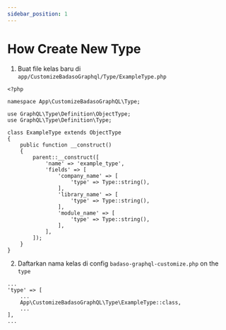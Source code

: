 ```yaml
---
sidebar_position: 1
---
```


# How Create New Type

1. Buat file kelas baru di `app/CustomizeBadasoGraphql/Type/ExampleType.php`
```
<?php

namespace App\CustomizeBadasoGraphQL\Type;

use GraphQL\Type\Definition\ObjectType;
use GraphQL\Type\Definition\Type;

class ExampleType extends ObjectType
{
    public function __construct()
    {
        parent::__construct([
            'name' => 'example_type',
            'fields' => [
                'company_name' => [
                    'type' => Type::string(),
                ],
                'library_name' => [
                    'type' => Type::string(),
                ],
                'module_name' => [
                    'type' => Type::string(),
                ],
            ],
        ]);
    }
}

```
2. Daftarkan nama kelas di config `badaso-graphql-customize.php` on the `type` 
```
...
'type' => [
    ...
    App\CustomizeBadasoGraphQL\Type\ExampleType::class,
    ...
],
...
```